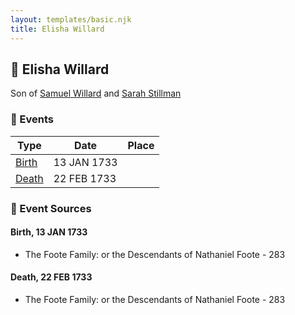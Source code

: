 ```yaml
---
layout: templates/basic.njk
title: Elisha Willard
---
```

## 🔵 Elisha Willard

Son of [Samuel Willard](/people/1/12362566) and [Sarah Stillman](/people/9/9722974)

### 📆 Events

Type | Date | Place
------ | ------ | ------
[Birth](#event-event-2) | 13 JAN 1733 |
[Death](#event-event-3) | 22 FEB 1733 |

### 📰 Event Sources

#### <a id="event-event-2"></a> Birth, 13 JAN 1733
* The Foote Family: or the Descendants of Nathaniel Foote  - 283

#### <a id="event-event-3"></a> Death, 22 FEB 1733
* The Foote Family: or the Descendants of Nathaniel Foote  - 283